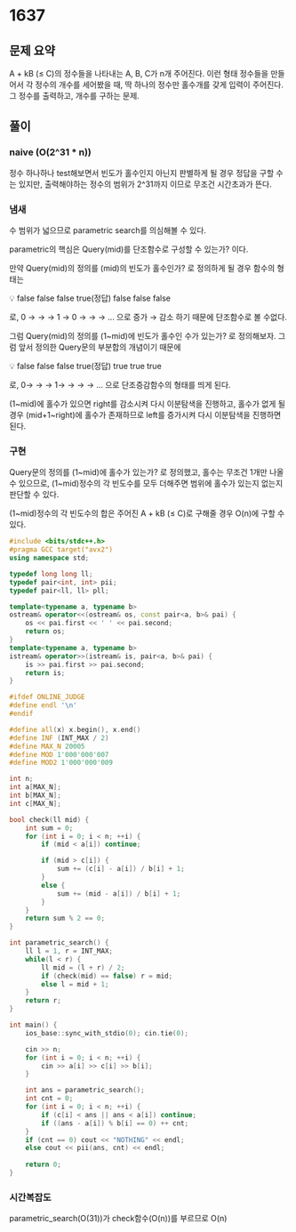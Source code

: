 # 1637

## 문제 요약

A + kB (≤ C)의 정수들을 나타내는 A, B, C가 n개 주어진다. 이런 형태 정수들을 만들어서 각 정수의 개수를 세어봤을 때, 딱 하나의 정수만 홀수개를 갖게 입력이 주어진다. 그 정수를 출력하고, 개수를 구하는 문제.

## 풀이

### naive (O(2^31 * n))

정수 하나하나 test해보면서 빈도가 홀수인지 아닌지 판별하게 될 경우 정답을 구할 수는 있지만, 출력해야하는 정수의 범위가 2^31까지 이므로 무조건 시간초과가 뜬다.

### 냄새

수 범위가 넓으므로 parametric search를 의심해볼 수 있다. 

parametric의 핵심은 Query(mid)를 단조함수로 구성할 수 있는가? 이다.

만약 Query(mid)의 정의를 (mid)의 빈도가 홀수인가? 로 정의하게 될 경우 함수의 형태는

<aside>
💡 false false false true(정답) false false false

</aside>

로, 0 → → → 1 → 0 → → → ... 으로 증가 → 감소 하기 때문에 단조함수로 볼 수없다.

그럼 Query(mid)의 정의를 (1~mid)에 빈도가 홀수인 수가 있는가? 로 정의해보자. 그럼 앞서 정의한 Query문의 부분합의 개념이기 때문에

<aside>
💡 false false false true(정답) true true true

</aside>

로, 0→ → → 1→ → → → ... 으로 단조증감함수의 형태를 띄게 된다.

(1~mid)에 홀수가 있으면 right를 감소시켜 다시 이분탐색을 진행하고, 홀수가 없게 될 경우 (mid+1~right)에 홀수가 존재하므로 left를 증가시켜 다시 이분탐색을 진행하면 된다.

### 구현

Query문의 정의를 (1~mid)에 홀수가 있는가? 로 정의했고, 홀수는 무조건 1개만 나올 수 있으므로, (1~mid)정수의 각 빈도수를 모두 더해주면 범위에 홀수가 있는지 없는지 판단할 수 있다.

(1~mid)정수의 각 빈도수의 합은 주어진 A + kB (≤ C)로 구해줄 경우 O(n)에 구할 수 있다.

```cpp
#include <bits/stdc++.h>
#pragma GCC target("avx2")
using namespace std;

typedef long long ll;
typedef pair<int, int> pii;
typedef pair<ll, ll> pll;

template<typename a, typename b>
ostream& operator<<(ostream& os, const pair<a, b>& pai) {
    os << pai.first << ' ' << pai.second;
    return os;
}
template<typename a, typename b>
istream& operator>>(istream& is, pair<a, b>& pai) {
    is >> pai.first >> pai.second;
    return is;
}

#ifdef ONLINE_JUDGE
#define endl '\n'
#endif

#define all(x) x.begin(), x.end()
#define INF (INT_MAX / 2)
#define MAX_N 20005
#define MOD 1'000'000'007
#define MOD2 1'000'000'009

int n;
int a[MAX_N];
int b[MAX_N];
int c[MAX_N];

bool check(ll mid) {
    int sum = 0;
    for (int i = 0; i < n; ++i) {
        if (mid < a[i]) continue;

        if (mid > c[i]) {
            sum += (c[i] - a[i]) / b[i] + 1;
        }
        else {
            sum += (mid - a[i]) / b[i] + 1; 
        }
    }
    return sum % 2 == 0;
}

int parametric_search() {
    ll l = 1, r = INT_MAX;
    while(l < r) {
        ll mid = (l + r) / 2;
        if (check(mid) == false) r = mid;
        else l = mid + 1; 
    }
    return r;
}

int main() {
    ios_base::sync_with_stdio(0); cin.tie(0);

    cin >> n;
    for (int i = 0; i < n; ++i) {
        cin >> a[i] >> c[i] >> b[i];
    }

    int ans = parametric_search();
    int cnt = 0;
    for (int i = 0; i < n; ++i) {
        if (c[i] < ans || ans < a[i]) continue;
        if ((ans - a[i]) % b[i] == 0) ++ cnt;
    }
    if (cnt == 0) cout << "NOTHING" << endl;
    else cout << pii(ans, cnt) << endl;
    
    return 0;
}
```

### 시간복잡도

parametric_search(O(31))가 check함수(O(n))를 부르므로 O(n)